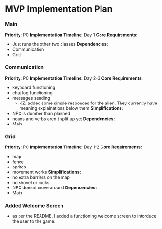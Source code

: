 # MVP Implementation Plan

### Main
**Priority:** P0
**Implementation Timeline:** Day 1
**Core Requirements:**
- Just runs the other two classes
**Dependencies:**
- Communication
- Grid

### Communication
**Priority:** P0
**Implementation Timeline:** Day 2-3
**Core Requirements:**
- keyboard functioning
- chat log functioning
- messages sending
    - KZ: added some simple responces for the alien. They currently have meaning explainations below them
**Simplifications:**
- NPC is dumber than planned
- nouns and verbs aren't split up yet
**Dependencies:**
- Main


### Grid
**Priority:** P0
**Implementation Timeline:** Day 1-2
**Core Requirements:**
- map
- fence
- sprites
- movement works
**Simplifications:**
- no extra barriers on the map
- no shovel or rocks
- NPC doesnt move around
**Dependencies:**
- Main

### Added Welcome Screen
- as per the README, I added a functioning welcome screen to intorduce the user to the game. 